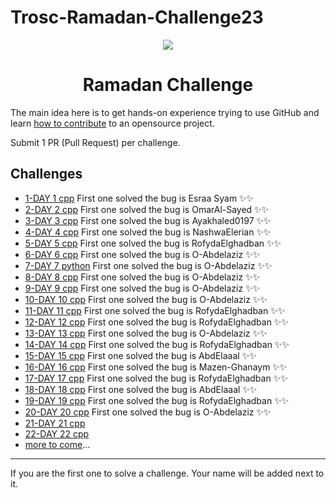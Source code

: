 # Trosc-Ramadan-Challenge23

<div align="center">
  <img src="./TROSC.png" />
  <h1>Ramadan Challenge</h1>
</div>


The main idea here is to get hands-on experience trying to use GitHub and learn [how to contribute](https://youtu.be/gnajwrgBNRw) to an opensource project.

Submit 1 PR (Pull Request) per challenge.

## Challenges
- [1-DAY 1 cpp](./Challeges/DAY_01.cpp)     First one solved the bug is Esraa Syam ✨✨
- [2-DAY 2 cpp](./Challeges/DAY_02.cpp)     First one solved the bug is OmarAl-Sayed ✨✨
- [3-DAY 3 cpp](./Challeges/DAY_03.cpp)     First one solved the bug is Ayakhaled0197 ✨✨
- [4-DAY 4 cpp](./Challeges/DAY_04.cpp)     First one solved the bug is NashwaElerian ✨✨
- [5-DAY 5 cpp](./Challeges/DAY_05.cpp)     First one solved the bug is RofydaElghadban ✨✨
- [6-DAY 6 cpp](./Challeges/DAY_06.cpp)     First one solved the bug is O-Abdelaziz ✨✨
- [7-DAY 7 python](./Challeges/DAY_07.py)   First one solved the bug is O-Abdelaziz ✨✨
- [8-DAY 8 cpp](./Challeges/DAY_08.cpp)     First one solved the bug is O-Abdelaziz ✨✨
- [9-DAY 9 cpp](./Challeges/DAY_09.cpp)     First one solved the bug is O-Abdelaziz ✨✨
- [10-DAY 10 cpp](./Challeges/DAY_10.cpp)   First one solved the bug is O-Abdelaziz ✨✨
- [11-DAY 11 cpp](./Challeges/DAY_11.cpp)   First one solved the bug is RofydaElghadban ✨✨
- [12-DAY 12 cpp](./Challeges/DAY_12.cpp)   First one solved the bug is RofydaElghadban ✨✨
- [13-DAY 13 cpp](./Challeges/DAY_13.cpp)   First one solved the bug is O-Abdelaziz ✨✨
- [14-DAY 14 cpp](./Challeges/DAY_14.cpp)   First one solved the bug is RofydaElghadban ✨✨
- [15-DAY 15 cpp](./Challeges/DAY_15.cpp)   First one solved the bug is AbdElaaal ✨✨
- [16-DAY 16 cpp](./Challeges/DAY_16.cpp)   First one solved the bug is Mazen-Ghanaym ✨✨
- [17-DAY 17 cpp](./Challeges/DAY_17.cpp)   First one solved the bug is RofydaElghadban ✨✨
- [18-DAY 18 cpp](./Challeges/DAY_18.cpp)   First one solved the bug is AbdElaaal ✨✨
- [19-DAY 19 cpp](./Challeges/DAY_19.cpp)   First one solved the bug is RofydaElghadban ✨✨
- [20-DAY 20 cpp](./Challeges/DAY_20.cpp) First one solved the bug is O-Abdelaziz ✨✨
- [21-DAY 21 cpp](./Challeges/DAY_21.cpp)
- [22-DAY 22 cpp](./Challeges/DAY_22.cpp)
- [more to come](../../issues)...

---
If you are the first one to solve a challenge. Your name will be added next to it.
